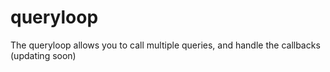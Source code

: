 # queryloop
The queryloop allows you to call multiple queries, and handle the callbacks
(updating soon)
